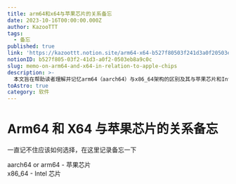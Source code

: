 ```yaml
---
title: arm64和x64与苹果芯片的关系备忘
date: 2023-10-16T00:00:00.000Z
author: KazooTTT
tags:
  - 备忘
published: true
link: 'https://kazoottt.notion.site/arm64-x64-b527f80503f241d3a0f20503eb8a9c0c'
notionID: b527f805-03f2-41d3-a0f2-0503eb8a9c0c
slug: memo-on-arm64-and-x64-in-relation-to-apple-chips
description: >-
  本文旨在帮助读者理解并记忆arm64（aarch64）与x86_64架构的区别及其与苹果芯片和Intel芯片的关系。通过简明的记录，指导读者在选择硬件时如何根据芯片类型做出正确的决策。
toAstro: true
category: 软件
---
```


# Arm64 和 X64 与苹果芯片的关系备忘

一直记不住应该如何选择，在这里记录备忘一下

aarch64 or arm64 - 苹果芯片  
x86_64 - Intel 芯片
